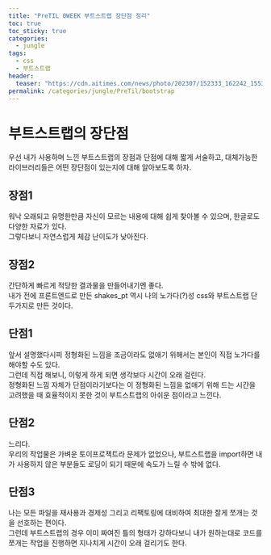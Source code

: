 ```yaml
---
title: "PreTIL 0WEEK 부트스트랩 장단점 정리"
toc: true
toc_sticky: true
categories:
  - jungle
tags:
  - css
  - 부트스트랩
header:
  teaser: "https://cdn.aitimes.com/news/photo/202307/152333_162242_1553.jpg"
permalink: /categories/jungle/PreTil/bootstrap
---
```

# 부트스트랩의 장단점
우선 내가 사용하며 느낀 부트스트랩의 장점과 단점에 대해 짧게 서술하고, 대체가능한 라이브러리들은 어떤 장단점이 있는지에 대해 알아보도록 하자.
## 장점1
워낙 오래되고 유명한만큼 자신이 모르는 내용에 대해 쉽게 찾아볼 수 있으며, 한글로도 다양한 자료가 있다.<br>
그렇다보니 자연스럽게 체감 난이도가 낮아진다.
## 장점2
간단하게 빠르게 적당한 결과물을 만들어내기엔 좋다.<br>
내가 전에 프론트엔드로 만든 shakes_pt 역시 나의 노가다(?)성 css와 부트스트랩 단 두가지로 만든 것이다.
## 단점1
앞서 설명했다시피 정형화된 느낌을 조금이라도 없애기 위해서는 본인이 직접 노가다를 해야할 수도 있다.<br>
그런데 직접 해보니, 이렇게 하게 되면 생각보다 시간이 오래 걸린다.<br>
정형화된 느낌 자체가 단점이라기보다는 이 정형화된 느낌을 없애기 위해 드는 시간을 고려했을 때 효율적이지 못한 것이 부트스트랩의 아쉬운 점이라고 느낀다.
## 단점2
느리다.<br>
우리의 작업물은 가벼운 토이프로젝트라 문제가 없었으나, 부트스트랩을 import하면 내가 사용하지 않은 부분들도 로딩이 되기 때문에 속도가 느릴 수 밖에 없다.
## 단점3
나는 모든 파일을 재사용과 경제성 그리고 리팩토링에 대비하여 최대한 잘게 쪼개는 것을 선호하는 편이다.<br>
그런데 부트스트랩의 경우 이미 짜여진 틀의 형태가 강하다보니 내가 원하는대로 코드를 쪼개는 작업을 진행하면 지나치게 시간이 오래 걸리기도 한다.